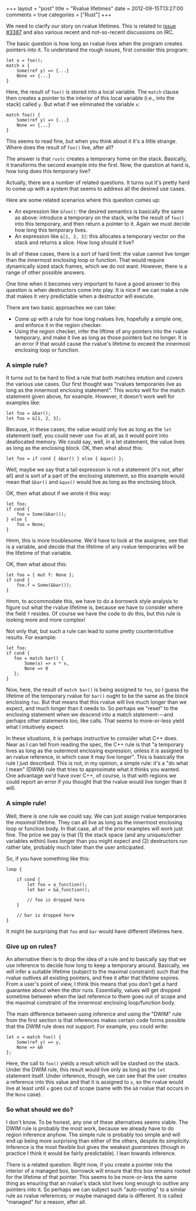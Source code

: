 +++
layout = "post"
title = "Rvalue lifetimes"
date = 2012-09-15T13:27:00
comments = true
categories = ["Rust"]
+++

We need to clarify our story on rvalue lifetimes.  This is related to
[issue #3387][3387] and also various recent and not-so-recent
discussions on IRC.

[3387]: https://github.com/mozilla/rust/issues/3387

The basic question is how long an rvalue lives when the program creates
pointers into it.  To understand the rough issues, first consider this
program:

    let x = foo();
    match x {
        Some(ref y) => {...}
        None => {...}
    }
    
Here, the result of `foo()` is stored into a local variable.  The
`match` clause then creates a pointer to the interior of this local
variable (i.e., into the stack) called `y`.  But what if we eliminated
the variable `x`:

    match foo() {
        Some(ref y) => {...}
        None => {...}
    }
    
This seems to read fine, but when you think about it it's a little
strange.  Where does the result of `foo()` live, after all?

The answer is that `rustc` creates a temporary home on the stack.
Basically, it transforms the second example into the first.  Now, the
question at hand is, how long does this temporary live?

Actually, there are a number of related questions.  It turns out it's
pretty hard to come up with a system that seems to address all the
desired use cases.

Here are some related scenarios where this question comes up:

- An expression like `&foo()`: the desired semantics is basically the
  same as above: introduce a temporary on the stack, write the result
  of `foo()` into this temporary, and then return a pointer to
  it. Again we must decide how long this temporary lives.
- An expression like `&[1, 2, 3]`: this allocates a temporary vector
  on the stack and returns a slice.  How long should it live?
  
In all of these cases, there is a sort of hard limit: the value cannot
live longer than the innermost enclosing loop or function.  That would
require dynamically sized stack frames, which we do not want.
However, there is a range of other possible answers.

One time when it becomes very important to have a good answer to this
question is when destructors come into play.  It is nice if we can
make a rule that makes it very predictable when a destructor will
execute.

There are two basic approaches we can take:

- Come up with a rule for how long rvalues live, hopefully a simple
  one, and enforce it in the region checker.
- Using the region checker, infer the liftime of any pointers into
  the rvalue temporary, and make it live as long as those pointers
  but no longer.  It is an error if that would cause the rvalue's
  lifetime to exceed the innermost enclosing loop or function.

### A simple rule?

It turns out to be hard to find a rule that both matches intution and
covers the various use cases.  Our first thought was "rvalues
temporaries live as long as the innermost enclosing statement".  This
works well for the match statement given above, for example.  However,
it doesn't work well for examples like:

    let foo = &bar();
    let foo = &[1, 2, 3];
    
Because, in these cases, the value would only live as long as the
`let` statement iself, you could never use `foo` at all, as it would
point into deallocated memory.  We could say, well, in a let statement,
the value lives as long as the enclosing block.  OK, then what about this:

    let foo = if cond { &bar() } else { &qux() };

Well, maybe we say that a tail expression is not a statement (it's not, after all)
and is sort of a part of the enclosing statement, so this example would mean
that `&bar()` and `&qux()` would live as long as the enclosing block.

OK, then what about if we wrote it this way:

    let foo;
    if cond {
        foo = Some(&bar());
    } else {
        foo = None;
    }

Hmm, this is more troublesome.  We'd have to look at the assignee, see that is
a variable, and decide that the lifetime of any rvalue temporaries will be
the lifetime of that variable.

OK, then what about *this*:

    let foo = { mut f: None };
    if cond {
        foo.f = Some(&bar());
    }
    
Hmm, to accommodate this, we have to do a borrowck style analysis to
figure out what the rvalue lifetime is, because we have to consider
where the field `f` resides.  Of course we have the code to do this,
but this rule is looking more and more complex!

Not only that, but such a rule can lead to some pretty counterintuitive results.
For example:

    let foo;
    if cond {
       foo = match bar() {
           Some(x) => x * x,
           None => 0
       };
    }
    
Now, here, the result of `match bar()` is being assigned to `foo`, so
I guess the lifetime of the temporary rvalue for `bar()` ought to be
the same as the block enclosing `foo`.  But that means that this
rvalue will live much longer than we expect, and much longer than it
needs to.  So perhaps we "reset" to the enclosing statement when we
descend into a match statement---and perhaps other statements too,
like calls.  That seems to more-or-less yield what I intuitively
expect.

In these situations, it is perhaps instructive to consider what C++
does.  Near as I can tell from reading the spec, the C++ rule is that
"a temporary lives as long as the outermost enclosing expression,
unless it is assigned to an rvalue reference, in which case it may
live longer".  This is basically the rule I just described.  This is
not, in my opinion, a simple rule: it's a "do what I mean" (DWIM) rule
that tries to approximate what it thinks you wanted.  One advantage
we'd have over C++, of course, is that with regions we could report an
error if you thought that the rvalue would live longer than it will.

### A simple rule!

Well, there is one rule we could say.  We can just assign rvalue
temporaries the *maximal* lifetime.  They can all live as long as the
innermost enclosing loop or function body.  In that case, all of the
prior examples will work just fine.  The price we pay is that (1) the
stack space (and any uniques/other variables within) lives longer than
you might expect and (2) destructors run rather late, probably much
later than the user anticipated.  

So, if you have something like this:

    loop {
    
        if cond {
            let foo = a_function();
            let bar = &a_function();
            
            // foo is dropped here
        }
        
        // bar is dropped here
    }
    
It might be surprising that `foo` and `bar` would have different
lifetimes here.

### Give up on rules?

An alternative then is to drop the idea of a rule and to basically say
that we use inference to decide how long to keep a temporary around.
Basically, we will infer a suitable lifetime (subject to the maximal
constraint) such that the rvalue outlives all existing pointers, and
free it after that lifetime expires.  From a user's point of view, I
think this means that you don't get a hard guarantee about when the
dtor runs.  Essentially, values will get dropped sometime between when
the last reference to them goes out of scope and the maximal
constraint of the innermost enclosing loop/function body.

The main difference between using inference and using the "DWIM" rule
from the first section is that inferences makes certain code forms
possible that the DWIM rule does not support.  For example, you could
write:

    let x = match foo() {
        Some(ref y) => y,
        None => &0
    };

Here, the call to `foo()` yields a result which will be stashed on the
stack.  Under the DWIM rule, this result would live only as long as
the `let` statement itself.  Under inference, though, we can see that
the user creates a reference into this value and that it is assigned
to `x`, so the rvalue would live at least until `x` goes out of scope
(same with the `&0` rvalue that occurs in the `None` case).

### So what should we do?

I don't know.  To be honest, any one of these alternatives seems
viable.  The DWIM rule is probably the most work, because we already
have to do region inference anyhow.  The simple rule is probably too
simple and will end up being more surprising than either of the
others, despite its simplicity.  Inference is the most flexible but
gives the weakest *guarantees* (though in practice I think it would be
fairly predictable).  I lean towards inference.

There is a related question.  Right now, if you create a pointer into
the interior of a managed box, borrowck will ensure that this box
remains rooted for the lifetime of that pointer.  This seems to be
more-or-less the same thing as ensuring that an rvalue's stack slot
lives long enough to outlive any pointers into it.  So perhaps we can
subject such "auto-rooting" to a similar rule as rvalue references; or
maybe managed data is different.  It is called "managed" for a reason,
after all.


